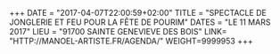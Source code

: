 +++
DATE = "2017-04-07T22:00:59+02:00"
TITLE = "SPECTACLE DE JONGLERIE ET FEU POUR LA FÊTE DE POURIM"
DATES = "LE 11 MARS 2017"
LIEU = "91700 SAINTE GENEVIEVE DES BOIS"
LINK= "HTTP://MANOEL-ARTISTE.FR/AGENDA/"
WEIGHT=9999953
+++
